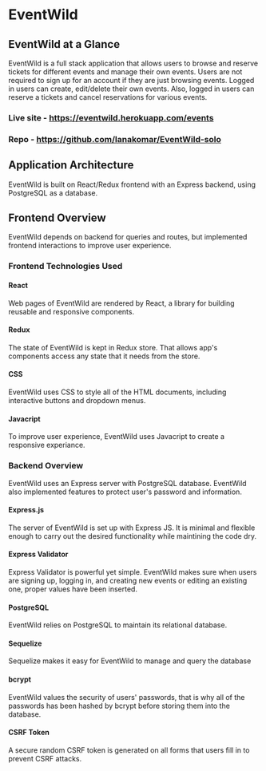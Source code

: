 # EventWild
## EventWild at a Glance
EventWild is a full stack application that allows users to browse and reserve tickets for different events and manage their own events. Users are not required to sign up for an account if they are just browsing events. Logged in users can create, edit/delete their own events. Also, logged in users can reserve a tickets and cancel reservations for various events.

### Live site - https://eventwild.herokuapp.com/events

### Repo - https://github.com/lanakomar/EventWild-solo

## Application Architecture

EventWild is built on React/Redux frontend with an Express backend, using PostgreSQL as a database.
## Frontend Overview

EventWild depends on backend for queries and routes, but implemented frontend interactions to improve user experience.

### Frontend Technologies Used

#### React

Web pages of EventWild are rendered by React, a library for building reusable and responsive components.

#### Redux

The state of EventWild is kept in Redux store. That allows app's components access any state that it needs from the store.

#### CSS

EventWild uses CSS to style all of the HTML documents, including interactive buttons and dropdown menus.

#### Javacript

To improve user experience, EventWild uses Javacript to create a responsive experiance.

### Backend Overview

EventWild uses an Express server with PostgreSQL database. EventWild also implemented features to protect user's password and information.

#### Express.js

The server of EventWild is set up with Express JS. It is minimal and flexible enough to carry out the desired functionality while maintining the code dry.

#### Express Validator

Express Validator is powerful yet simple. EventWild makes sure when users are signing up, logging in, and creating new events or editing an existing one, proper values have been inserted.

#### PostgreSQL

EventWild relies on PostgreSQL to maintain its relational database.

#### Sequelize

Sequelize makes it easy for EventWild to manage and query the database

#### bcrypt

EventWild values the security of users' passwords, that is why all of the passwords has been hashed by bcrypt before storing them into the database.

#### CSRF Token

A secure random CSRF token is generated on all forms that users fill in to prevent CSRF attacks.
